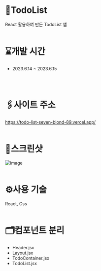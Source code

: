 # 📌TodoList
React 활용하여 만든 TodoList 앱
<br >
<br >

# ⌛개발 시간
- 2023.6.14 ~ 2023.6.15
<br >
<br >

# 🖇️사이트 주소
https://todo-list-seven-blond-89.vercel.app/
<br >
<br >

# 📸스크린샷
![image](https://github.com/leesoojinn/TodoList/assets/121027702/46f2f2fc-130d-4bcf-8462-68a3807b01c9)
<br >
<br >


# ⚙️사용 기술
React, Css
<br >
<br >

# 🗂️컴포넌트 분리
- Header.jsx
- Layout.jsx
- TodoContainer.jsx
- TodoList.jsx
